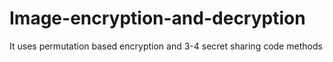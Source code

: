 # Image-encryption-and-decryption
It uses permutation based encryption and 3-4 secret sharing code methods
